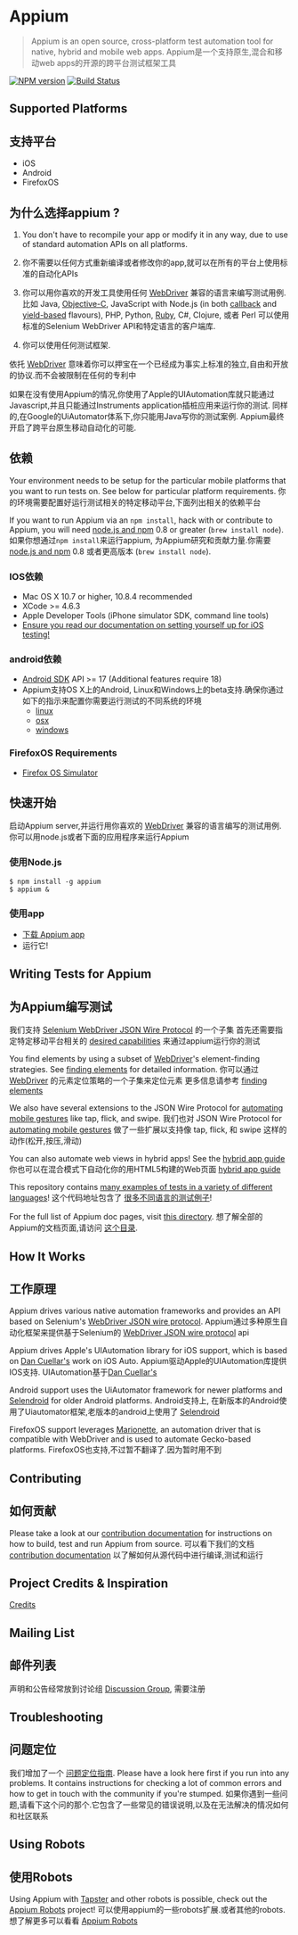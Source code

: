 # Appium

> Appium is an open source, cross-platform test automation tool for native, hybrid and mobile web apps.
Appium是一个支持原生,混合和移动web apps的开源的跨平台测试框架工具

[![NPM version](https://badge.fury.io/js/appium.png)](https://npmjs.org/package/appium)
[![Build Status](https://api.travis-ci.org/appium/appium.png?branch=master)](https://travis-ci.org/appium/appium)

## Supported Platforms
## 支持平台

* iOS
* Android
* FirefoxOS

## 为什么选择appium ?

1. You don't have to recompile your app or modify it in any way, due
   to use of standard automation APIs on all platforms.
1. 你不需要以任何方式重新编译或者修改你的app,就可以在所有的平台上使用标准的自动化APIs

2. 你可以用你喜欢的开发工具使用任何 [WebDriver](https://code.google.com/p/selenium/wiki/JsonWireProtocol) 兼容的语言来编写测试用例.比如
Java, [Objective-C](https://github.com/appium/selenium-objective-c),
   JavaScript with Node.js (in both [callback](https://github.com/admc/wd) and [yield-based](https://github.com/jlipps/yiewd) flavours),
   PHP, Python, [Ruby](https://github.com/appium/ruby_lib), C#, Clojure, 或者 Perl 
   可以使用标准的Selenium WebDriver API和特定语言的客户端库.
   
3. 你可以使用任何测试框架.

依托  [WebDriver](https://code.google.com/p/selenium/wiki/JsonWireProtocol) 意味着你可以押宝在一个已经成为事实上标准的独立,自由和开放的协议.而不会被限制在任何的专利中


如果在没有使用Appium的情况,你使用了Apple的UIAutomation库就只能通过Javascript,并且只能通过Instruments application插桩应用来运行你的测试.
同样的,在Google的UiAutomator体系下,你只能用Java写你的测试案例.
Appium最终开启了跨平台原生移动自动化的可能.

## 依赖

Your environment needs to be setup for the particular mobile platforms that you
want to run tests on. See below for particular platform requirements.
你的环境需要配置好运行测试相关的特定移动平台,下面列出相关的依赖平台

If you want to run Appium via an `npm install`, hack with or contribute to Appium, you will need
[node.js and npm](http://nodejs.org) 0.8 or greater (`brew install node`).
如果你想通过`npm install`来运行appium, 为Appium研究和贡献力量.你需要[node.js and npm](http://nodejs.org) 0.8 或者更高版本 (`brew install node`).

### IOS依赖

* Mac OS X 10.7 or higher, 10.8.4 recommended
* XCode &gt;= 4.6.3
* Apple Developer Tools (iPhone simulator SDK, command line tools)
* [Ensure you read our documentation on setting yourself up for iOS testing!](https://github.com/appium/appium/blob/master/docs/running-on-osx.md#ios)

### android依赖

* [Android SDK](http://developer.android.com) API &gt;= 17 (Additional features require 18)
* Appium支持OS X上的Android, Linux和Windows上的beta支持.确保你通过如下的指示来配置你需要运行测试的不同系统的环境
  * [linux](https://github.com/appium/appium/blob/master/docs/running-on-linux.md) 
  * [osx](https://github.com/appium/appium/blob/master/docs/running-on-osx.md#android)
  * [windows](https://github.com/appium/appium/blob/master/docs/running-on-windows.md)

### FirefoxOS Requirements

* [Firefox OS Simulator](https://developer.mozilla.org/en/docs/Tools/Firefox_OS_Simulator)

## 快速开始
启动Appium server,并运行用你喜欢的 [WebDriver](https://code.google.com/p/selenium/wiki/JsonWireProtocol) 兼容的语言编写的测试用例.
你可以用node.js或者下面的应用程序来运行Appium

### 使用Node.js

    $ npm install -g appium
    $ appium &

### 使用app

* [下载 Appium app](https://github.com/appium/appium/releases)
* 运行它! 

## Writing Tests for Appium
## 为Appium编写测试

我们支持 [Selenium WebDriver JSON Wire Protocol](https://github.com/appium/appium/wiki/JSON-Wire-Protocol:-Supported-Methods) 的一个子集
首先还需要指定特定移动平台相关的 [desired capabilities](https://github.com/appium/appium/blob/master/docs/caps.md) 来通过appium运行你的测试


You find elements by using a subset of [WebDriver](https://code.google.com/p/selenium/wiki/JsonWireProtocol)'s element-finding strategies.
See [finding elements](https://github.com/appium/appium/blob/master/docs/finding-elements.md) for detailed information.
你可以通过 [WebDriver](https://code.google.com/p/selenium/wiki/JsonWireProtocol) 的元素定位策略的一个子集来定位元素
更多信息请参考 [finding elements](https://github.com/appium/appium/blob/master/docs/finding-elements.md) 


We also have several extensions to the JSON Wire Protocol for [automating
mobile gestures](https://github.com/appium/appium/blob/master/docs/gestures.md)
like tap, flick, and swipe.
我们也对 JSON Wire Protocol for [automating mobile gestures](https://github.com/appium/appium/blob/master/docs/gestures.md) 做了一些扩展以支持像 tap, flick, 和 swipe 这样的动作(松开,按压,滑动)

You can also automate web views in hybrid apps! See the [hybrid app
guide](https://github.com/appium/appium/blob/master/docs/hybrid.md)
你也可以在混合模式下自动化你的用HTML5构建的Web页面 [hybrid app
guide](https://github.com/appium/appium/blob/master/docs/hybrid.md)

This repository contains [many examples of tests in a variety of different languages](https://github.com/appium/appium/tree/master/sample-code/examples/node)!
这个代码地址包含了 [很多不同语言的测试例子](https://github.com/appium/appium/tree/master/sample-code/examples/node)!



For the full list of Appium doc pages, visit [this directory](https://github.com/appium/appium/blob/master/docs/).
想了解全部的Appium的文档页面,请访问 [这个目录](https://github.com/appium/appium/blob/master/docs/).

## How It Works
## 工作原理

Appium drives various native automation frameworks and provides an API based on
Selenium's [WebDriver JSON wire protocol](https://code.google.com/p/selenium/wiki/JsonWireProtocol).
Appium通过多种原生自动化框架来提供基于Selenium的 [WebDriver JSON wire protocol](https://code.google.com/p/selenium/wiki/JsonWireProtocol) api

Appium drives Apple's UIAutomation library for iOS support, which is based on 
[Dan Cuellar's](http://github.com/penguinho) work on iOS Auto.
Appium驱动Apple的UIAutomation库提供IOS支持. UIAutomation基于[Dan Cuellar's](http://github.com/penguinho)

Android support uses the UiAutomator framework for newer platforms and
[Selendroid](http://github.com/DominikDary/selendroid) for older Android platforms.
Android支持上, 在新版本的Android使用了Uiautomator框架,老版本的android上使用了
[Selendroid](http://github.com/DominikDary/selendroid) 

FirefoxOS support leverages [Marionette](https://developer.mozilla.org/en-US/docs/Marionette),
an automation driver that is compatible with WebDriver and is used to automate
Gecko-based platforms.
FirefoxOS也支持,不过暂不翻译了.因为暂时用不到


## Contributing
## 如何贡献
Please take a look at our [contribution documentation](https://github.com/appium/appium/blob/master/CONTRIBUTING.md)
for instructions on how to build, test and run Appium from source.
可以看下我们的文档  [contribution documentation](https://github.com/appium/appium/blob/master/CONTRIBUTING.md) 
以了解如何从源代码中进行编译,测试和运行


## Project Credits & Inspiration

[Credits](https://github.com/appium/appium/blob/master/docs/credits.md)

## Mailing List
## 邮件列表

声明和公告经常放到讨论组 [Discussion Group](https://groups.google.com/d/forum/appium-discuss), 需要注册

## Troubleshooting
## 问题定位

我们增加了一个 [问题定位指南](https://github.com/appium/appium/blob/master/docs/troubleshooting.md).
Please have a look here first if you run into any problems. It contains instructions for checking a lot
of common errors and how to get in touch with the community if you're stumped.
如果你遇到一些问题,请看下这个问的那个.它包含了一些常见的错误说明,以及在无法解决的情况如何和社区联系

## Using Robots
## 使用Robots

Using Appium with [Tapster](https://github.com/hugs/tapsterbot) and other robots is possible, 
check out the [Appium Robots](https://github.com/appium/robots) project!
可以使用appium的一些robots扩展.或者其他的robots.想了解更多可以看看 [Appium Robots](https://github.com/appium/robots)
